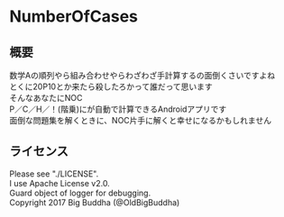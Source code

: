 # NumberOfCases
## 概要
数学Aの順列やら組み合わせやらわざわざ手計算するの面倒くさいですよね  
とくに20P10とか来たら殺したろかって誰だって思います  
そんなあなたにNOC  
P／C／H／！(階乗)にが自動で計算できるAndroidアプリです  
面倒な問題集を解くときに、NOC片手に解くと幸せになるかもしれません  

## ライセンス
Please see "./LICENSE".  
I use Apache License v2.0.  
Guard object of logger for debugging.  
Copyright 2017 Big Buddha (@OldBigBuddha)  
